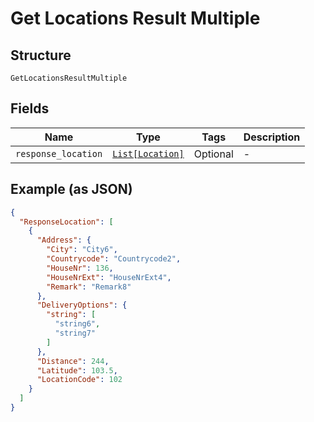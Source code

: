 
# Get Locations Result Multiple

## Structure

`GetLocationsResultMultiple`

## Fields

| Name | Type | Tags | Description |
|  --- | --- | --- | --- |
| `response_location` | [`List[Location]`](../../doc/models/location.md) | Optional | - |

## Example (as JSON)

```json
{
  "ResponseLocation": [
    {
      "Address": {
        "City": "City6",
        "Countrycode": "Countrycode2",
        "HouseNr": 136,
        "HouseNrExt": "HouseNrExt4",
        "Remark": "Remark8"
      },
      "DeliveryOptions": {
        "string": [
          "string6",
          "string7"
        ]
      },
      "Distance": 244,
      "Latitude": 103.5,
      "LocationCode": 102
    }
  ]
}
```

